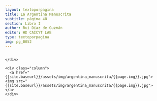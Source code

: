 ```yaml
---
layout: textoporpagina
title: La Argentina Manuscrita
subtitle: página 48
section: Libro I
author: Rui Díaz de Guzmán
editor: HD CAICYT LAB
type: textoporpagina
img: pg_0052
---
```


<div class="row">
    <div class="column">


    </div>

    <div class="column">
      <a href="{{site.baseurl}}/assets/img/argentina_manuscrita/{{page.img}}.jpg"><img src="{{site.baseurl}}/assets/img/argentina_manuscrita/{{page.img}}.jpg"></a>
    </div>
</div>